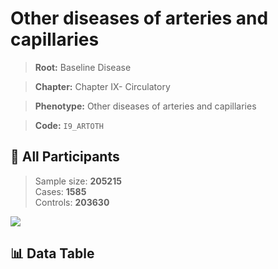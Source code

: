# Other diseases of arteries and capillaries

> **Root:** Baseline Disease  

> **Chapter:** Chapter IX- Circulatory  

> **Phenotype:** Other diseases of arteries and capillaries  

> **Code:** `I9_ARTOTH`

## 🧪 All Participants  
> Sample size: **205215**  
> Cases: **1585**  
> Controls: **203630**
<img src="/Sensitive/Figures/ALL/Incidence/I9_ARTOTH.png"/>

## 📊 Data Table
<CsvTableMRF src="/Sensitive/Data/ALL/Incidence/COX_I9_ARTOTH.csv"/>

